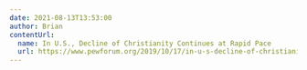 ```yaml
---
date: 2021-08-13T13:53:00
author: Brian
contentUrl: 
  name: In U.S., Decline of Christianity Continues at Rapid Pace
  url: https://www.pewforum.org/2019/10/17/in-u-s-decline-of-christianity-continues-at-rapid-pace/
---
```

